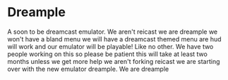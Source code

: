 # Dreample
A soon to be dreamcast emulator. We aren't reicast we are dreample we won't have a bland menu we will have a dreamcast themed menu are hud will work and our emulator will be playable! Like no other. We have two people working on this so please be patient this will take at least two months unless we get more help we aren't forking reicast we are starting over with the new emulator dreample. We are dreample
